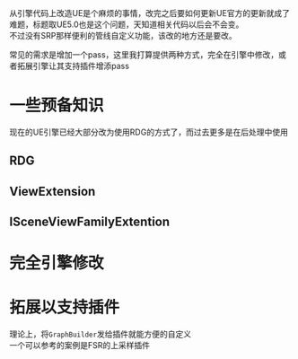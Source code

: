 从引擎代码上改造UE是个麻烦的事情，改完之后要如何更新UE官方的更新就成了难题，标题取UE5.0也是这个问题，天知道相关代码以后会不会变。  
不过没有SRP那样便利的管线自定义功能，该改的地方还是要改。

常见的需求是增加一个pass，这里我打算提供两种方式，完全在引擎中修改，或者拓展引擎让其支持插件增添pass
# 一些预备知识
现在的UE引擎已经大部分改为使用RDG的方式了，而过去更多是在后处理中使用
## RDG
## ViewExtension
## ISceneViewFamilyExtention
# 完全引擎修改

# 拓展以支持插件
理论上，将`GraphBuilder`发给插件就能方便的自定义   
一个可以参考的案例是FSR的上采样插件  

